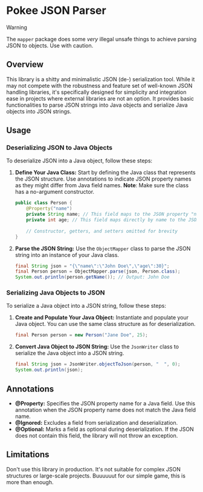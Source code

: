 # Pokee JSON Parser 

> [!WARNING]
> The `mapper` package does some _very_ illegal unsafe things to achieve parsing JSON to objects. 
> Use with caution.

## Overview

This library is a shitty and minimalistic JSON (de-) serialization tool. 
While it may not compete with the robustness and feature set of well-known JSON handling libraries, 
it's specifically designed for simplicity and integration ease in projects where external libraries are not an option. 
It provides basic functionalities to parse JSON strings into Java objects and serialize Java objects into JSON strings.

## Usage

### Deserializing JSON to Java Objects

To deserialize JSON into a Java object, follow these steps:

1. **Define Your Java Class:** Start by defining the Java class that represents the JSON structure. 
    Use annotations to indicate JSON property names as they might differ from Java field names.
    **Note**: Make sure the class has a no-argument constructor.

    ```java
    public class Person {
        @Property("name")
        private String name; // This field maps to the JSON property "name"
        private int age; // This field maps directly by name to the JSON property "age"
        
        // Constructor, getters, and setters omitted for brevity
    }
    ```

2. **Parse the JSON String:** Use the `ObjectMapper` class to parse the JSON string into an instance of your Java class.

    ```java
    final String json = "{\"name\":\"John Doe\",\"age\":30}";
    final Person person = ObjectMapper.parse(json, Person.class);
    System.out.println(person.getName()); // Output: John Doe
    ```

### Serializing Java Objects to JSON

To serialize a Java object into a JSON string, follow these steps:

1. **Create and Populate Your Java Object:** Instantiate and populate your Java object. You can use the same class structure as for deserialization.

    ```java
    final Person person = new Person("Jane Doe", 25);
    ```

2. **Convert Java Object to JSON String:** Use the `JsonWriter` class to serialize the Java object into a JSON string.

    ```java
    final String json = JsonWriter.objectToJson(person, "  ", 0);
    System.out.println(json);
    ```

## Annotations

- **@Property:** Specifies the JSON property name for a Java field. Use this annotation when the JSON property name does not match the Java field name.
- **@Ignored:** Excludes a field from serialization and deserialization.
- **@Optional:** Marks a field as optional during deserialization. If the JSON does not contain this field, the library will not throw an exception.

## Limitations

Don't use this library in production. It's not suitable for complex JSON structures or large-scale projects.
Buuuuuut for our simple game, this is more than enough.
